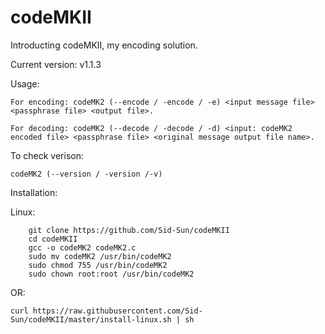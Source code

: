# codeMKII

Introducting codeMKII, my encoding solution.

Current version: v1.1.3

Usage:

    For encoding: codeMK2 (--encode / -encode / -e) <input message file> <passphrase file> <output file>.
    
    For decoding: codeMK2 (--decode / -decode / -d) <input: codeMK2 encoded file> <passphrase file> <original message output file name>.

To check verison:

    codeMK2 (--version / -version /-v)

Installation:

Linux:

        git clone https://github.com/Sid-Sun/codeMKII
        cd codeMKII
        gcc -o codeMK2 codeMK2.c
        sudo mv codeMK2 /usr/bin/codeMK2
        sudo chmod 755 /usr/bin/codeMK2
        sudo chown root:root /usr/bin/codeMK2

OR:

	curl https://raw.githubusercontent.com/Sid-Sun/codeMKII/master/install-linux.sh | sh
